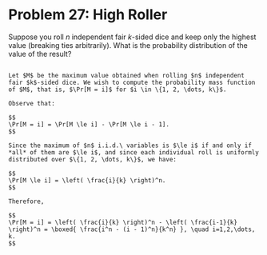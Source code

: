 # Problem 27: High Roller

Suppose you roll $n$ independent fair $k$-sided dice and keep only the highest value (breaking ties arbitrarily). What is the probability distribution of the value of the result?

````{dropdown} Click to show solution

Let $M$ be the maximum value obtained when rolling $n$ independent fair $k$-sided dice. We wish to compute the probability mass function of $M$, that is, $\Pr[M = i]$ for $i \in \{1, 2, \dots, k\}$.

Observe that:

$$
\Pr[M = i] = \Pr[M \le i] - \Pr[M \le i - 1].
$$

Since the maximum of $n$ i.i.d.\ variables is $\le i$ if and only if *all* of them are $\le i$, and since each individual roll is uniformly distributed over $\{1, 2, \dots, k\}$, we have:

$$
\Pr[M \le i] = \left( \frac{i}{k} \right)^n.
$$

Therefore,

$$
\Pr[M = i] = \left( \frac{i}{k} \right)^n - \left( \frac{i-1}{k} \right)^n = \boxed{ \frac{i^n - (i - 1)^n}{k^n} }, \quad i=1,2,\dots, k.
$$

````
